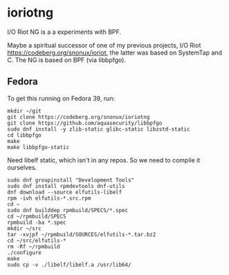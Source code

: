 # ioriotng

I/O Riot NG is a a experiments with BPF.

Maybe a spiritual successor of one of my previous projects, I/O Riot https://codeberg.org/snonux/ioriot, the latter was based on SystemTap and C. The NG is based on BPF (via libbpfgo).

## Fedora

To get this running on Fedora 39, run:

```shell
mkdir ~/git
git clone https://codeberg.org/snonux/ioriotng
git clone https://github.com/aquasecurity/libbpfgo
sudo dnf install -y zlib-static glibc-static libzstd-static
cd libbpfgo
make
make libbpfgo-static
```

Need libelf static, which isn't in any repos. So we need to compile it ourselves.

```
sudo dnf groupinstall "Development Tools"
sudo dnf install rpmdevtools dnf-utils
dnf download --source elfutils-libelf
rpm -ivh elfutils-*.src.rpm
cd ~
sudo dnf builddep rpmbuild/SPECS/*.spec
cd ~/rpmbuild/SPECS
rpmbuild -ba *.spec
mkdir ~/src
tar -xvjpf ~/rpmbuild/SOURCES/elfutils-*.tar.bz2
cd ~/src/elfutils-*
rm -Rf ~/rpmbuild
./configure
make
sudo cp -v ./libelf/libelf.a /usr/lib64/
```
